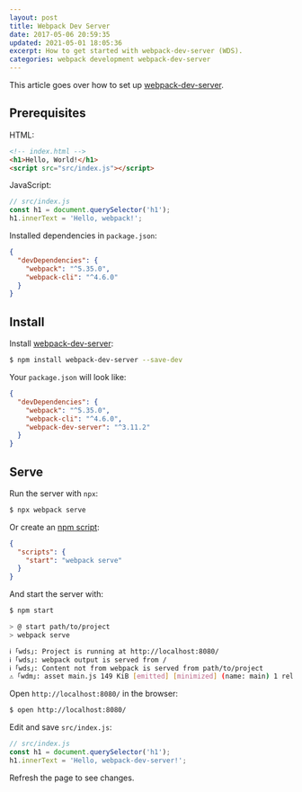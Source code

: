 ```yaml
---
layout: post
title: Webpack Dev Server
date: 2017-05-06 20:59:35
updated: 2021-05-01 18:05:36
excerpt: How to get started with webpack-dev-server (WDS).
categories: webpack development webpack-dev-server
---
```


This article goes over how to set up [webpack-dev-server](https://webpack.js.org/configuration/dev-server/).

## Prerequisites

HTML:

```html
<!-- index.html -->
<h1>Hello, World!</h1>
<script src="src/index.js"></script>
```

JavaScript:

```js
// src/index.js
const h1 = document.querySelector('h1');
h1.innerText = 'Hello, webpack!';
```

Installed dependencies in `package.json`:

```json
{
  "devDependencies": {
    "webpack": "^5.35.0",
    "webpack-cli": "^4.6.0"
  }
}
```

## Install

Install [webpack-dev-server](https://www.npmjs.com/package/webpack-dev-server):

```sh
$ npm install webpack-dev-server --save-dev
```

Your `package.json` will look like:

```json
{
  "devDependencies": {
    "webpack": "^5.35.0",
    "webpack-cli": "^4.6.0",
    "webpack-dev-server": "^3.11.2"
  }
}
```

## Serve

Run the server with `npx`:

```sh
$ npx webpack serve
```

Or create an [npm script](https://docs.npmjs.com/cli/run-script):

```json
{
  "scripts": {
    "start": "webpack serve"
  }
}
```

And start the server with:

```sh
$ npm start

> @ start path/to/project
> webpack serve

ℹ ｢wds｣: Project is running at http://localhost:8080/
ℹ ｢wds｣: webpack output is served from /
ℹ ｢wds｣: Content not from webpack is served from path/to/project
⚠ ｢wdm｣: asset main.js 149 KiB [emitted] [minimized] (name: main) 1 related asset
```

Open `http://localhost:8080/` in the browser:

```sh
$ open http://localhost:8080/
```

Edit and save `src/index.js`:

```js
// src/index.js
const h1 = document.querySelector('h1');
h1.innerText = 'Hello, webpack-dev-server!';
```

Refresh the page to see changes.
